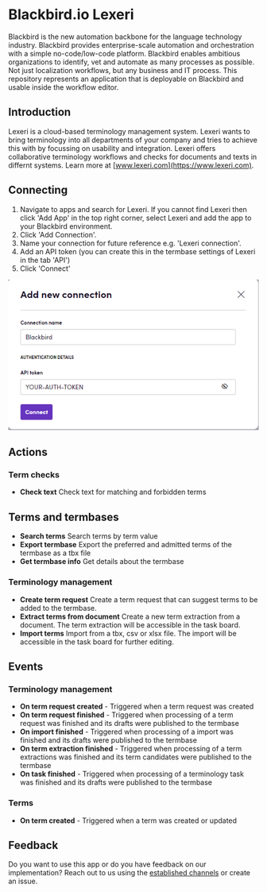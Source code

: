 # Blackbird.io Lexeri

Blackbird is the new automation backbone for the language technology industry. Blackbird provides enterprise-scale automation and orchestration with a simple no-code/low-code platform. Blackbird enables ambitious organizations to identify, vet and automate as many processes as possible. Not just localization workflows, but any business and IT process. This repository represents an application that is deployable on Blackbird and usable inside the workflow editor.

## Introduction

Lexeri is a cloud-based terminology management system. Lexeri wants to bring terminology into all departments of your company and tries to achieve this with by focussing on usability and integration. Lexeri offers collaborative terminology workflows and checks for documents and texts in differnt systems. Learn more at [www.lexeri.com](https://www.lexeri.com).

## Connecting

1. Navigate to apps and search for Lexeri. If you cannot find Lexeri then click 'Add App' in the top right corner, select Lexeri and add the app to your Blackbird environment.
2. Click 'Add Connection'.
3. Name your connection for future reference e.g. 'Lexeri connection'.
4. Add an API token (you can create this in the termbase settings of Lexeri in the tab 'API')
5. Click 'Connect'

![LexeriConnection](image/README/connection.png)

## Actions

### Term checks

- **Check text** Check text for matching and forbidden terms

## Terms and termbases

- **Search terms** Search terms by term value
- **Export termbase** Export the preferred and admitted terms of the termbase as a tbx file
- **Get termbase info** Get details about the termbase

### Terminology management

- **Create term request** Create a term request that can suggest terms to be added to the termbase.
- **Extract terms from document** Create a new term extraction from a document. The term extraction will be accessible in the task board.
- **Import terms** Import from a tbx, csv or xlsx file. The import will be accessible in the task board for further editing.

## Events

### Terminology management

- **On term request created** - Triggered when a term request was created 
- **On term request finished** - Triggered when processing of a term request was finished and its drafts were published to the termbase
- **On import finished** - Triggered when processing of a import was finished and its drafts were published to the termbase
- **On term extraction finished** - Triggered when processing of a term extractions was finished and its term candidates were published to the termbase
- **On task finished** - Triggered when processing of a terminology task was finished and its drafts were published to the termbase

### Terms
- **On term created** - Triggered when a term was created or updated

## Feedback

Do you want to use this app or do you have feedback on our implementation? Reach out to us using the [established channels](https://www.blackbird.io/) or create an issue.
